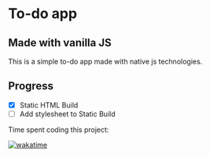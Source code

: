 # To-do app

## Made with vanilla JS

This is a simple to-do app made with native js technologies.

## Progress

- [x] Static HTML Build
- [ ] Add stylesheet to Static Build

Time spent coding this project:

[![wakatime](https://wakatime.com/badge/user/6aaca315-e338-4287-a2b7-d2ddf98a9eb3/project/fe2ddea0-1ddc-4147-9463-f6d789c6fe55.svg)](https://wakatime.com/badge/user/6aaca315-e338-4287-a2b7-d2ddf98a9eb3/project/fe2ddea0-1ddc-4147-9463-f6d789c6fe55)
